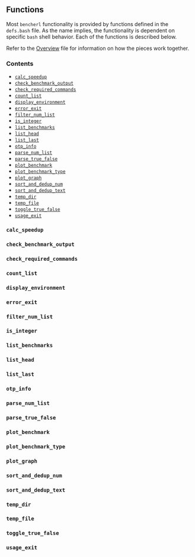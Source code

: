## Functions

Most `bencherl` functionality is provided by functions defined in the
`defs.bash` file.  As the name implies, the functionality is dependent on
specific `bash` shell behavior.  Each of the functions is described below.

Refer to the [Overview](Overview.md) file for information on how the pieces
work together.

### Contents

  * [`calc_speedup`](#calc_speedup)
  * [`check_benchmark_output`](#check_benchmark_output)
  * [`check_required_commands`](#check_required_commands)
  * [`count_list`](#count_list)
  * [`display_environment`](#display_environment)
  * [`error_exit`](#error_exit)
  * [`filter_num_list`](#filter_num_list)
  * [`is_integer`](#is_integer)
  * [`list_benchmarks`](#list_benchmarks)
  * [`list_head`](#list_head)
  * [`list_last`](#list_last)
  * [`otp_info`](#otp_info)
  * [`parse_num_list`](#parse_num_list)
  * [`parse_true_false`](#parse_true_false)
  * [`plot_benchmark`](#plot_benchmark)
  * [`plot_benchmark_type`](#plot_benchmark_type)
  * [`plot_graph`](#plot_graph)
  * [`sort_and_dedup_num`](#sort_and_dedup_num)
  * [`sort_and_dedup_text`](#sort_and_dedup_text)
  * [`temp_dir`](#temp_dir)
  * [`temp_file`](#temp_file)
  * [`toggle_true_false`](#toggle_true_false)
  * [`usage_exit`](#usage_exit)


### <a name="calc_speedup">`calc_speedup`</a>


### <a name="check_benchmark_output">`check_benchmark_output`</a>


### <a name="check_required_commands">`check_required_commands`</a>


### <a name="count_list">`count_list`</a>


### <a name="display_environment">`display_environment`</a>


### <a name="error_exit">`error_exit`</a>


### <a name="filter_num_list">`filter_num_list`</a>


### <a name="is_integer">`is_integer`</a>


### <a name="list_benchmarks">`list_benchmarks`</a>


### <a name="list_head">`list_head`</a>


### <a name="list_last">`list_last`</a>


### <a name="otp_info">`otp_info`</a>


### <a name="parse_num_list">`parse_num_list`</a>


### <a name="parse_true_false">`parse_true_false`</a>


### <a name="plot_benchmark">`plot_benchmark`</a>


### <a name="plot_benchmark_type">`plot_benchmark_type`</a>


### <a name="plot_graph">`plot_graph`</a>


### <a name="sort_and_dedup_num">`sort_and_dedup_num`</a>


### <a name="sort_and_dedup_text">`sort_and_dedup_text`</a>


### <a name="temp_dir">`temp_dir`</a>


### <a name="temp_file">`temp_file`</a>


### <a name="toggle_true_false">`toggle_true_false`</a>


### <a name="usage_exit">`usage_exit`</a>


